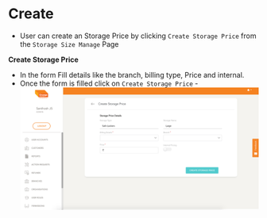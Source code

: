 # Create

- User can create an Storage Price by clicking `Create Storage Price` from the `Storage Size Manage` Page

**Create Storage Price**
- In the form Fill details like the branch, billing type, Price and internal.
- Once the form is filled click on `Create Storage Price`
-![N|Solid](media/create.png)
<br />

